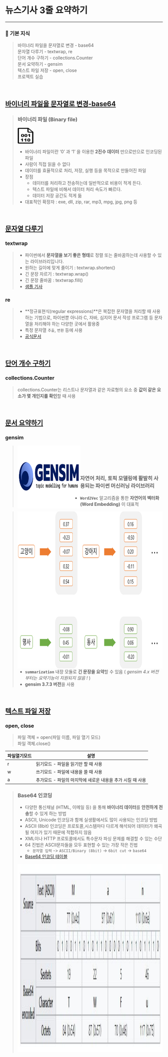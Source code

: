 # **뉴스기사 3줄 요약하기**


---
### 📝 **기본 지식**
> 바이너리 파일을 문자열로 변경 - base64 <br>
> 문자열 다루기 - textwrap, re <br>
> 단어 개수 구하기 - collections.Counter <br>
> 문서 요약하기 - gensim <br>
> 텍스트 파일 저장 - open, close <br>
> 프로젝트 실습

<br>

## [바이너리 파일을 문자열로 변경-base64](https://github.com/qsdcfd/Python_Project/blob/TIL/Simple_Project/Text_summary/02.%20%E1%84%87%E1%85%A1%E1%84%8B%E1%85%B5%E1%84%82%E1%85%A5%E1%84%85%E1%85%B5%20%E1%84%91%E1%85%A1%E1%84%8B%E1%85%B5%E1%86%AF%E1%84%8B%E1%85%B3%E1%86%AF%20%E1%84%86%E1%85%AE%E1%86%AB%E1%84%8C%E1%85%A1%E1%84%8B%E1%85%A7%E1%86%AF%E1%84%85%E1%85%A9%20%E1%84%87%E1%85%A7%E1%86%AB%E1%84%80%E1%85%A7%E1%86%BC%20-%20base64.py)

> ### **바이너리 파일 (Binary file)** 
> <img align='left' src='img/binary_icon.png' width='50' height='50'/> <br> <br> <br>
>
> - 바이너리 파일이란 ‘0’ 과 ‘1’ 을 이용한 **2진수 데이터** 만으로만으로 인코딩된 파일
> - 사람이 직접 읽을 수 없다
> - 데이터를 효율적으로 처리, 저장, 실행 등을 목적으로 만들어진 파일
> - 장점
>    - 데이터를 처리하고 전송하는데 일반적으로 비용이 적게 든다.
>    - 텍스트 파일에 비해서 데이터 처리 속도가 빠르다.
>    - 데이터 저장 공간도 적게 듦
> - 대표적인 확장자 : exe, dll, zip, rar, mp3, mpg, jpg, png 등


<br>

## [문자열 다루기](https://github.com/qsdcfd/Python_Project/tree/TIL/Simple_Project/Text_summary)

### textwrap

> - 파이썬에서 **문자열을 보기 좋은 형태**로 정렬 또는 줄바꿈하는데 사용할 수 있는 라이브러리입니다.
> - 원하는 길이에 맞게 줄이기 : textwrap.shorten()
> - 긴 문장 자르기 : textwrap.wrap()
> - 긴 문장 줄바꿈 : textwrap.fill()
> - [샘플 기사](https://www.codingworldnews.com/news/articleView.html?idxno=12116)

### re

> - **정규표현식(regular expressions)**은 복잡한 문자열을 처리할 때 사용하는 기법으로, 파이썬뿐 아니라 C, 자바, 심지어 문서 작성 프로그램 등 문자열을 처리해야 하는 다양한 곳에서 활용중
> - 특정 문자열 `추출`, `변환` 등에 사용
> - [공식문서](https://docs.python.org/3/library/re.html)

<br>

## [단어 개수 구하기](https://github.com/qsdcfd/Python_Project/blob/TIL/Simple_Project/Text_summary/04.%20%E1%84%83%E1%85%A1%E1%86%AB%E1%84%8B%E1%85%A5%20%E1%84%80%E1%85%A2%E1%84%89%E1%85%AE%20%E1%84%80%E1%85%AE%E1%84%92%E1%85%A1%E1%84%80%E1%85%B5%20-%20collections.Counter.py)

### collections.Counter

> collections.Counter는 리스트나 문자열과 같은 자료형의 요소 중 **값이 같은 요소가 몇 개인지를 확인**할 때 사용

<br>

## [문서 요약하기](https://github.com/qsdcfd/Python_Project/blob/TIL/Simple_Project/Text_summary/05.%20%E1%84%86%E1%85%AE%E1%86%AB%E1%84%89%E1%85%A5%20%E1%84%8B%E1%85%AD%E1%84%8B%E1%85%A3%E1%86%A8%E1%84%92%E1%85%A1%E1%84%80%E1%85%B5%20-%20gensim.py)

### gensim

> <img align='left' src='img/gensim_logo.png' width='200' height='200'/> <br> <br> <br> <br>
>
> ### 자연어 처리, 토픽 모델링에 활발히 사용되는 파이썬 머신러닝 라이브러리
> - **`Word2Vec`** 알고리즘을 통한 **자연어의 벡터화 (Word Embedding)** 이 대표적
>  <img align='left' src='img/word2vec_exp.png' width='500' height='500'/>

> - **`summarization`** 내장 모듈로 **긴 문장을 요약**할 수 있음 ( _gensim 4.x 버전 부터는 요약기능이 지원되지 않음 !_ )
> - **gensim 3.7.3 버전**을 사용


<br>

## [텍스트 파일 저장](https://github.com/qsdcfd/Python_Project/blob/TIL/Simple_Project/Text_summary/06.%20%E1%84%90%E1%85%A6%E1%86%A8%E1%84%89%E1%85%B3%E1%84%90%E1%85%B3%20%E1%84%91%E1%85%A1%E1%84%8B%E1%85%B5%E1%86%AF%20%E1%84%8C%E1%85%A5%E1%84%8C%E1%85%A1%E1%86%BC%20-%20open%2C%20close.py)

### open, close

> 파일 객체 = open(파일 이름, 파일 열기 모드) <br>
> 파일 객체.close()

| 파일열기모드 | 설명                                                       |
|--------------|------------------------------------------------------------|
| r            | 읽기모드 - 파일을 읽기만 할 때 사용                        |
| w            | 쓰기모드 - 파일에 내용을 쓸 때 사용                        |
| a            | 추가모드 - 파일의 마지막에 새로운 내용을 추가 시킬 때 사용 |
> ### **Base64 인코딩**
> - 다양한 통신채널 (HTML, 이메일 등) 을 통해 **바이너리 데이터**를 **안전하게 전송**할 수 있게 하는 방법
> - ASCII, Unicode 인코딩과 함께 실생활에서도 많이 사용되는 인코딩 방법
> - ASCII (8bit) 인코딩은 프로토콜,시스템마다 다르게 해석되어 데이터가 왜곡될 여지가 있기 때문에 적합하지 않음
> - XML이나 HTTP 프로토콜에서도 특수문자 파싱 문제를 해결할 수 있는 수단
> - 64 진법은 ASCII문자들을 모두 표현할 수 있는 가장 작은 진법
>    - `문자열 입력` -> `ASCII/Binary (8bit)` -> `6bit cut` -> `base64`
> - [Base64 인코딩 테이블](https://en.wikipedia.org/wiki/Base64)
> <img src='img/base64_example.png' width='600' height='600'/>
